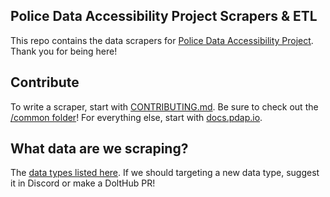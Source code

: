 ## Police Data Accessibility Project Scrapers & ETL
This repo contains the data scrapers for [Police Data Accessibility Project](https://pdap.io). Thank you for being here!

## Contribute
To write a scraper, start with [CONTRIBUTING.md](https://github.com/Police-Data-Accessibility-Project/PDAP-Scrapers/blob/main/CONTRIBUTING.md). Be sure to check out the [/common folder](https://github.com/Police-Data-Accessibility-Project/PDAP-Scrapers/tree/main/common/)!
For everything else, start with [docs.pdap.io](https://docs.pdap.io/).

## What data are we scraping?
The [data types listed here](https://www.dolthub.com/repositories/pdap/datasets/data/master/data_types). If we should targeting a new data type, suggest it in Discord or make a DoltHub PR!
